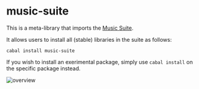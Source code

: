 
# music-suite

This is a meta-library that imports the [Music Suite](http://music-suite.github.io/).

It allows users to install all (stable) libraries in the suite as follows:

    cabal install music-suite
    
If you wish to install an exerimental package, simply use `cabal install` on the specific package instead.

![overview](https://raw.githubusercontent.com/hanshoglund/music-docs/master/music-suite-deps.png)
